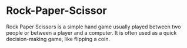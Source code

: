 # Rock-Paper-Scissor
Rock Paper Scissors is a simple hand game usually played between two people or between a player and a computer. It is often used as a quick decision-making game, like flipping a coin.
